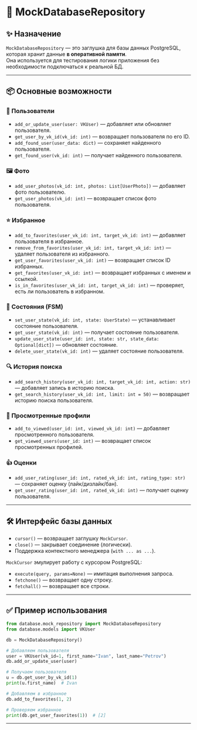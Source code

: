 # 🧩 MockDatabaseRepository

## ✨ Назначение
`MockDatabaseRepository` — это заглушка для базы данных PostgreSQL, которая хранит данные **в оперативной памяти**.  
Она используется для тестирования логики приложения без необходимости подключаться к реальной БД.

---

## 📦 Основные возможности

### 👤 Пользователи
- `add_or_update_user(user: VKUser)` — добавляет или обновляет пользователя.  
- `get_user_by_vk_id(vk_id: int)` — возвращает пользователя по его ID.  
- `add_found_user(user_data: dict)` — сохраняет найденного пользователя.  
- `get_found_user(vk_id: int)` — получает найденного пользователя.

### 🖼 Фото
- `add_user_photos(vk_id: int, photos: List[UserPhoto])` — добавляет фото пользователю.  
- `get_user_photos(vk_id: int)` — возвращает список фото пользователя.

### ⭐ Избранное
- `add_to_favorites(user_vk_id: int, target_vk_id: int)` — добавляет пользователя в избранное.  
- `remove_from_favorites(user_vk_id: int, target_vk_id: int)` — удаляет пользователя из избранного.  
- `get_user_favorites(user_vk_id: int)` — возвращает список ID избранных.  
- `get_favorites(user_vk_id: int)` — возвращает избранных с именем и ссылкой.  
- `is_in_favorites(user_vk_id: int, target_vk_id: int)` — проверяет, есть ли пользователь в избранном.

### 🔄 Состояния (FSM)
- `set_user_state(vk_id: int, state: UserState)` — устанавливает состояние пользователя.  
- `get_user_state(vk_id: int)` — получает состояние пользователя.  
- `update_user_state(user_id: int, state: str, state_data: Optional[dict])` — обновляет состояние.  
- `delete_user_state(vk_id: int)` — удаляет состояние пользователя.

### 🔍 История поиска
- `add_search_history(user_vk_id: int, target_vk_id: int, action: str)` — добавляет запись в историю поиска.  
- `get_search_history(user_vk_id: int, limit: int = 50)` — возвращает историю поиска пользователя.

### 👀 Просмотренные профили
- `add_to_viewed(user_id: int, viewed_vk_id: int)` — добавляет просмотренного пользователя.  
- `get_viewed_users(user_id: int)` — возвращает список просмотренных профилей.

### 👍 Оценки
- `add_user_rating(user_id: int, rated_vk_id: int, rating_type: str)` — сохраняет оценку (лайк/дизлайк/бан).  
- `get_user_rating(user_id: int, rated_vk_id: int)` — получает оценку пользователя.

---

## 🛠 Интерфейс базы данных
- `cursor()` — возвращает заглушку `MockCursor`.  
- `close()` — закрывает соединение (логически).  
- Поддержка контекстного менеджера (`with ... as ...`).

`MockCursor` эмулирует работу с курсором PostgreSQL:
- `execute(query, params=None)` — имитация выполнения запроса.  
- `fetchone()` — возвращает одну строку.  
- `fetchall()` — возвращает все строки.

---

## ✅ Пример использования

```python
from database.mock_repository import MockDatabaseRepository
from database.models import VKUser

db = MockDatabaseRepository()

# Добавляем пользователя
user = VKUser(vk_id=1, first_name="Ivan", last_name="Petrov")
db.add_or_update_user(user)

# Получаем пользователя
u = db.get_user_by_vk_id(1)
print(u.first_name)  # Ivan

# Добавляем в избранное
db.add_to_favorites(1, 2)

# Проверяем избранное
print(db.get_user_favorites(1))  # [2]
```

---
